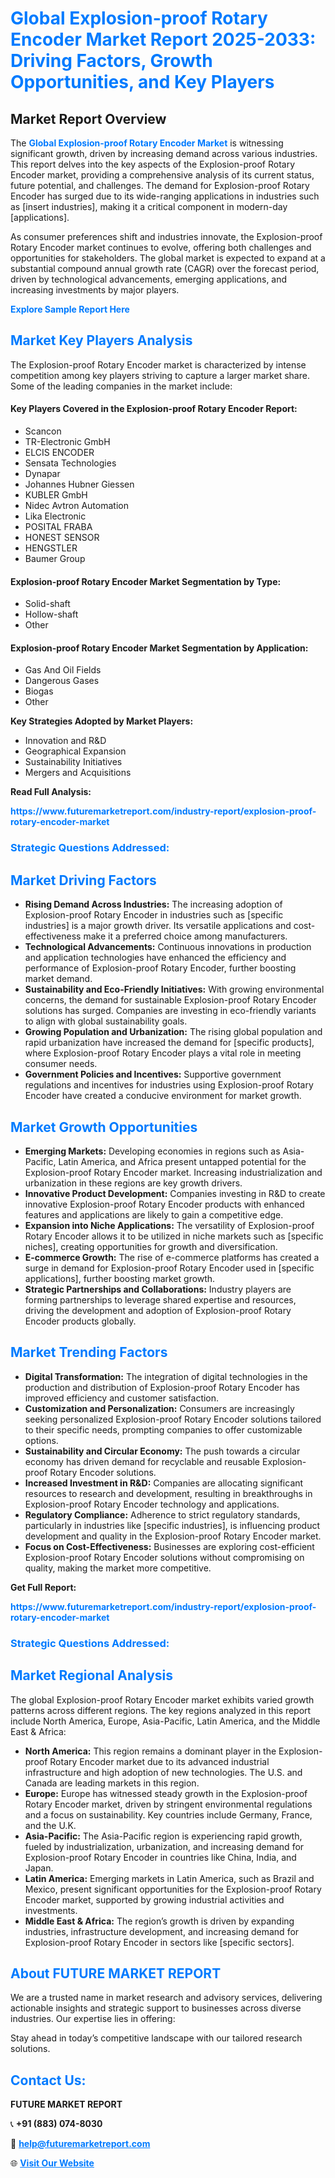 <h1 style="color: #007BFF;">Global Explosion-proof Rotary Encoder Market Report 2025-2033: Driving Factors, Growth Opportunities, and Key Players</h1>

<section id="overview">
<h2>Market Report Overview</h2>
<p>The <a href="https://www.futuremarketreport.com/industry-report/explosion-proof-rotary-encoder-market" style="color: #007BFF; text-decoration: none;"><strong>Global Explosion-proof Rotary Encoder Market</strong></a> is witnessing significant growth, driven by increasing demand across various industries. This report delves into the key aspects of the Explosion-proof Rotary Encoder market, providing a comprehensive analysis of its current status, future potential, and challenges. The demand for Explosion-proof Rotary Encoder has surged due to its wide-ranging applications in industries such as [insert industries], making it a critical component in modern-day [applications].</p>
<p>As consumer preferences shift and industries innovate, the Explosion-proof Rotary Encoder market continues to evolve, offering both challenges and opportunities for stakeholders. The global market is expected to expand at a substantial compound annual growth rate (CAGR) over the forecast period, driven by technological advancements, emerging applications, and increasing investments by major players.</p>
</section>

<section id="overview">
<p><a href="https://www.futuremarketreport.com/request-sample/reportId=115568" style="color: #007BFF; text-decoration: none;"><strong>Explore Sample Report Here</strong></a></p>
</section>

<section id="key-players">
<h2 style="color: #007BFF;">Market Key Players Analysis</h2>
<p>The Explosion-proof Rotary Encoder market is characterized by intense competition among key players striving to capture a larger market share. Some of the leading companies in the market include:</p>
<h4>Key Players Covered in the Explosion-proof Rotary Encoder Report:</h4>
<ul><li>Scancon</li><li>TR-Electronic GmbH</li><li>ELCIS ENCODER</li><li>Sensata Technologies</li><li>Dynapar</li><li>Johannes Hubner Giessen</li><li>KUBLER GmbH</li><li>Nidec Avtron Automation</li><li>Lika Electronic</li><li>POSITAL FRABA</li><li>HONEST SENSOR</li><li>HENGSTLER</li><li>Baumer Group</li></ul>
<h4>Explosion-proof Rotary Encoder Market Segmentation by Type:</h4>
<ul><li>Solid-shaft</li><li>Hollow-shaft</li><li>Other</li></ul>

<h4>Explosion-proof Rotary Encoder Market Segmentation by Application:</h4>
<ul><li>Gas And Oil Fields</li><li>Dangerous Gases</li><li>Biogas</li><li>Other</li></ul>
<p><strong>Key Strategies Adopted by Market Players:</strong></p>
<ul>
<li>Innovation and R&D</li>
<li>Geographical Expansion</li>
<li>Sustainability Initiatives</li>
<li>Mergers and Acquisitions</li>
</ul>
</section>

<section>
<p><strong>Read Full Analysis: </strong></p><a href="https://www.futuremarketreport.com/industry-report/explosion-proof-rotary-encoder-market" style="color: #007BFF; text-decoration: none;"><strong>https://www.futuremarketreport.com/industry-report/explosion-proof-rotary-encoder-market</strong></a>
<h3 style="color: #007BFF;">Strategic Questions Addressed:</h3>
</section>

<section id="driving-factors">
<h2 style="color: #007BFF;">Market Driving Factors</h2>
<ul>
<li><strong>Rising Demand Across Industries:</strong> The increasing adoption of Explosion-proof Rotary Encoder in industries such as [specific industries] is a major growth driver. Its versatile applications and cost-effectiveness make it a preferred choice among manufacturers.</li>
<li><strong>Technological Advancements:</strong> Continuous innovations in production and application technologies have enhanced the efficiency and performance of Explosion-proof Rotary Encoder, further boosting market demand.</li>
<li><strong>Sustainability and Eco-Friendly Initiatives:</strong> With growing environmental concerns, the demand for sustainable Explosion-proof Rotary Encoder solutions has surged. Companies are investing in eco-friendly variants to align with global sustainability goals.</li>
<li><strong>Growing Population and Urbanization:</strong> The rising global population and rapid urbanization have increased the demand for [specific products], where Explosion-proof Rotary Encoder plays a vital role in meeting consumer needs.</li>
<li><strong>Government Policies and Incentives:</strong> Supportive government regulations and incentives for industries using Explosion-proof Rotary Encoder have created a conducive environment for market growth.</li>
</ul>
</section>

<section id="growth-opportunities">
<h2 style="color: #007BFF;">Market Growth Opportunities</h2>
<ul>
<li><strong>Emerging Markets:</strong> Developing economies in regions such as Asia-Pacific, Latin America, and Africa present untapped potential for the Explosion-proof Rotary Encoder market. Increasing industrialization and urbanization in these regions are key growth drivers.</li>
<li><strong>Innovative Product Development:</strong> Companies investing in R&D to create innovative Explosion-proof Rotary Encoder products with enhanced features and applications are likely to gain a competitive edge.</li>
<li><strong>Expansion into Niche Applications:</strong> The versatility of Explosion-proof Rotary Encoder allows it to be utilized in niche markets such as [specific niches], creating opportunities for growth and diversification.</li>
<li><strong>E-commerce Growth:</strong> The rise of e-commerce platforms has created a surge in demand for Explosion-proof Rotary Encoder used in [specific applications], further boosting market growth.</li>
<li><strong>Strategic Partnerships and Collaborations:</strong> Industry players are forming partnerships to leverage shared expertise and resources, driving the development and adoption of Explosion-proof Rotary Encoder products globally.</li>
</ul>
</section>

<section id="trending-factors">
<h2 style="color: #007BFF;">Market Trending Factors</h2>
<ul>
<li><strong>Digital Transformation:</strong> The integration of digital technologies in the production and distribution of Explosion-proof Rotary Encoder has improved efficiency and customer satisfaction.</li>
<li><strong>Customization and Personalization:</strong> Consumers are increasingly seeking personalized Explosion-proof Rotary Encoder solutions tailored to their specific needs, prompting companies to offer customizable options.</li>
<li><strong>Sustainability and Circular Economy:</strong> The push towards a circular economy has driven demand for recyclable and reusable Explosion-proof Rotary Encoder solutions.</li>
<li><strong>Increased Investment in R&D:</strong> Companies are allocating significant resources to research and development, resulting in breakthroughs in Explosion-proof Rotary Encoder technology and applications.</li>
<li><strong>Regulatory Compliance:</strong> Adherence to strict regulatory standards, particularly in industries like [specific industries], is influencing product development and quality in the Explosion-proof Rotary Encoder market.</li>
<li><strong>Focus on Cost-Effectiveness:</strong> Businesses are exploring cost-efficient Explosion-proof Rotary Encoder solutions without compromising on quality, making the market more competitive.</li>
</ul>
</section>

<section>
<p><strong>Get Full Report: </strong></p><a href="https://www.futuremarketreport.com/industry-report/explosion-proof-rotary-encoder-market" style="color: #007BFF; text-decoration: none;"><strong>https://www.futuremarketreport.com/industry-report/explosion-proof-rotary-encoder-market</strong></a>
<h3 style="color: #007BFF;">Strategic Questions Addressed:</h3>
</section>


<section id="regional-analysis">
<h2 style="color: #007BFF;">Market Regional Analysis</h2>
<p>The global Explosion-proof Rotary Encoder market exhibits varied growth patterns across different regions. The key regions analyzed in this report include North America, Europe, Asia-Pacific, Latin America, and the Middle East & Africa:</p>
<ul>
<li><strong>North America:</strong> This region remains a dominant player in the Explosion-proof Rotary Encoder market due to its advanced industrial infrastructure and high adoption of new technologies. The U.S. and Canada are leading markets in this region.</li>
<li><strong>Europe:</strong> Europe has witnessed steady growth in the Explosion-proof Rotary Encoder market, driven by stringent environmental regulations and a focus on sustainability. Key countries include Germany, France, and the U.K.</li>
<li><strong>Asia-Pacific:</strong> The Asia-Pacific region is experiencing rapid growth, fueled by industrialization, urbanization, and increasing demand for Explosion-proof Rotary Encoder in countries like China, India, and Japan.</li>
<li><strong>Latin America:</strong> Emerging markets in Latin America, such as Brazil and Mexico, present significant opportunities for the Explosion-proof Rotary Encoder market, supported by growing industrial activities and investments.</li>
<li><strong>Middle East & Africa:</strong> The region’s growth is driven by expanding industries, infrastructure development, and increasing demand for Explosion-proof Rotary Encoder in sectors like [specific sectors].</li>
</ul>
</section>

<footer>
<h2 style="color: #007BFF;">About FUTURE MARKET REPORT</h2>
<p>We are a trusted name in market research and advisory services, delivering actionable insights and strategic support to businesses across diverse industries. Our expertise lies in offering:</p>

<p>Stay ahead in today’s competitive landscape with our tailored research solutions.</p>

<h2 style="color: #007BFF;">Contact Us:</h2>
<p><strong>FUTURE MARKET REPORT</strong></p>
<p>📞 <strong>+91 (883) 074-8030</strong></p>
<p>📧 <strong><a href="mailto:help@futuremarketreport.com" style="color: #007BFF;">help@futuremarketreport.com</a></strong></p>
<p>🌐 <strong><a href="https://www.futuremarketreport.com/" style="color: #007BFF;">Visit Our Website</a></strong></p>
</footer>